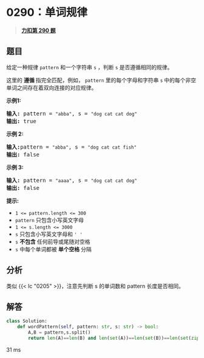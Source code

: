 # 0290：单词规律


> <u>**[力扣第 290 题](https://leetcode.cn/problems/word-pattern/)**</u>

## 题目

<p>给定一种规律 <code>pattern</code> 和一个字符串 <code>s</code> ，判断 <code>s</code> 是否遵循相同的规律。</p>

<p>这里的 <strong>遵循 </strong>指完全匹配，例如， <code>pattern</code> 里的每个字母和字符串 <code>s</code><strong> </strong>中的每个非空单词之间存在着双向连接的对应规律。</p>



<p><strong class="example">示例1:</strong></p>

<pre>
<strong>输入:</strong> pattern = <code>"abba"</code>, s = <code>"dog cat cat dog"</code>
<strong>输出:</strong> true</pre>

<p><strong class="example">示例 2:</strong></p>

<pre>
<strong>输入:</strong>pattern = <code>"abba"</code>, s = <code>"dog cat cat fish"</code>
<strong>输出:</strong> false</pre>

<p><strong class="example">示例 3:</strong></p>

<pre>
<strong>输入:</strong> pattern = <code>"aaaa"</code>, s = <code>"dog cat cat dog"</code>
<strong>输出:</strong> false</pre>



<p><strong>提示:</strong></p>

<ul>
<li><code>1 &lt;= pattern.length &lt;= 300</code></li>
<li><code>pattern</code> 只包含小写英文字母</li>
<li><code>1 &lt;= s.length &lt;= 3000</code></li>
<li><code>s</code> 只包含小写英文字母和 <code>' '</code></li>
<li><code>s</code> <strong>不包含</strong> 任何前导或尾随对空格</li>
<li><code>s</code> 中每个单词都被 <strong>单个空格 </strong>分隔</li>
</ul>


## 分析

类似 {{< lc "0205" >}}，注意先判断 s 的单词数和 pattern 长度是否相同。

## 解答

```python
class Solution:
    def wordPattern(self, pattern: str, s: str) -> bool:
        A,B = pattern,s.split()
        return len(A)==len(B) and len(set(A))==len(set(B))==len(set(zip(A,B)))
```
31 ms

